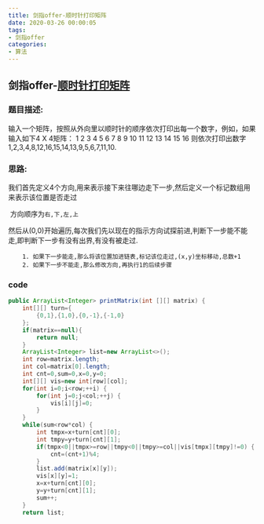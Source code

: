 ```yaml
---
title: 剑指offer-顺时针打印矩阵
date: 2020-03-26 00:00:05
tags:
- 剑指offer
categories:
- 算法
---
```

## 剑指offer-[顺时针打印矩阵](https://www.nowcoder.com/practice/9b4c81a02cd34f76be2659fa0d54342a?tpId=13&tqId=11172&tPage=1&rp=1&ru=/ta/coding-interviews&qru=/ta/coding-interviews/question-ranking)

### 题目描述:

输入一个矩阵，按照从外向里以顺时针的顺序依次打印出每一个数字，例如，如果输入如下4 X 4矩阵： 1 2 3 4 5 6 7 8 9 10 11 12 13 14 15 16 则依次打印出数字1,2,3,4,8,12,16,15,14,13,9,5,6,7,11,10.

<!--more-->
### 思路:

​	我们首先定义4个方向,用来表示接下来往哪边走下一步,然后定义一个标记数组用来表示该位置是否走过

​	方向顺序为`右,下,左,上`

​	然后从(0,0)开始遍历,每次我们先以现在的指示方向试探前进,判断下一步能不能走,即判断下一步有没有出界,有没有被走过.

		1. 如果下一步能走,那么将该位置加进链表,标记该位走过,(x,y)坐标移动,总数+1
  		2. 如果下一步不能走,那么修改方向,再执行1的后续步骤

### code

```java
public ArrayList<Integer> printMatrix(int [][] matrix) {
    int[][] turn={
        {0,1},{1,0},{0,-1},{-1,0}
    };
    if(matrix==null){
        return null;
    }
    ArrayList<Integer> list=new ArrayList<>();
    int row=matrix.length;
    int col=matrix[0].length;
    int cnt=0,sum=0,x=0,y=0;
    int[][] vis=new int[row][col];
    for(int i=0;i<row;++i) {
        for(int j=0;j<col;++j) {
            vis[i][j]=0;
        }
    }
    while(sum<row*col) {
        int tmpx=x+turn[cnt][0];
        int tmpy=y+turn[cnt][1];
        if(tmpx<0||tmpx>=row||tmpy<0||tmpy>=col||vis[tmpx][tmpy]!=0) {
            cnt=(cnt+1)%4;
        }
        list.add(matrix[x][y]);
        vis[x][y]=1;
        x=x+turn[cnt][0];
        y=y+turn[cnt][1];
        sum++;
    }
    return list;
```



​	